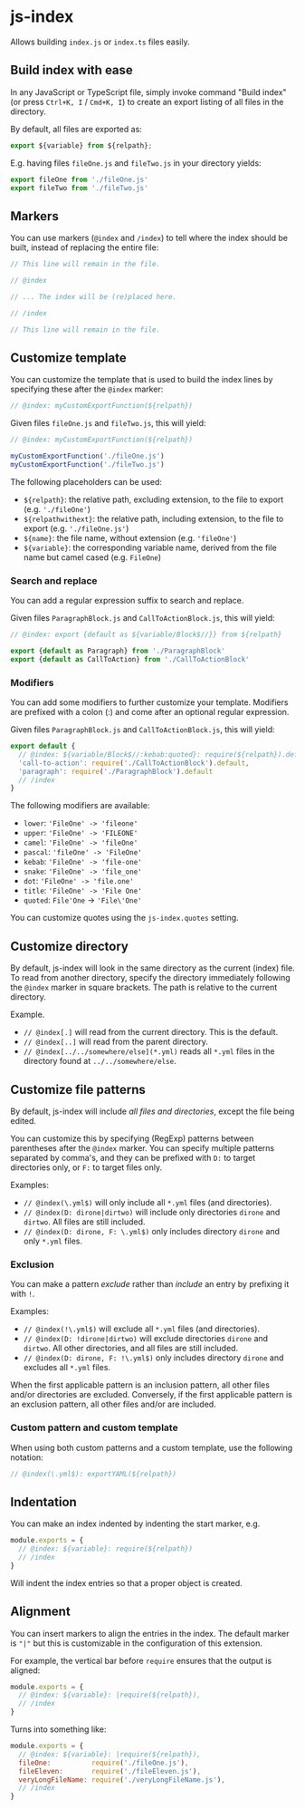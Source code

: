 # js-index

Allows building `index.js` or `index.ts` files easily.

## Build index with ease

In any JavaScript or TypeScript file, simply invoke command "Build index" (or press `Ctrl+K, I` / `Cmd+K, I`) to create an export listing of all files in the directory.

By default, all files are exported as:

```js
export ${variable} from ${relpath};
```

E.g. having files `fileOne.js` and `fileTwo.js` in your directory yields:

```js
export fileOne from './fileOne.js'
export fileTwo from './fileTwo.js'
```

## Markers

You can use markers (`@index` and `/index`) to tell where the index should be built, instead of replacing the entire file:

```js
// This line will remain in the file.

// @index

// ... The index will be (re)placed here.  

// /index

// This line will remain in the file.
```

## Customize template

You can customize the template that is used to build the index lines by specifying these after the `@index` marker:

```js
// @index: myCustomExportFunction(${relpath})

```

Given files `fileOne.js` and `fileTwo.js`, this will yield:

```js
// @index: myCustomExportFunction(${relpath})

myCustomExportFunction('./fileOne.js')
myCustomExportFunction('./fileTwo.js')
```

The following placeholders can be used:

- `${relpath}`: the relative path, excluding extension, to the file to export (e.g. `'./fileOne'`)
- `${relpathwithext}`: the relative path, including extension, to the file to export (e.g. `'./fileOne.js'`)
- `${name}`: the file name, without extension (e.g. `'fileOne'`)
- `${variable}`: the corresponding variable name, derived from the file name but camel cased (e.g. `FileOne`)

### Search and replace

You can add a regular expression suffix to search and replace.

Given files `ParagraphBlock.js` and `CallToActionBlock.js`, this will yield:

```js
// @index: export {default as ${variable/Block$//}} from ${relpath}

export {default as Paragraph} from './ParagraphBlock'
export {default as CallToAction} from './CallToActionBlock'
```

### Modifiers

You can add some modifiers to further customize your template. Modifiers are prefixed with a colon (:) and come after an optional regular expression.

Given files `ParagraphBlock.js` and `CallToActionBlock.js`, this will yield:

```js
export default {
  // @index: ${variable/Block$//:kebab:quoted}: require(${relpath}).default,
  'call-to-action': require('./CallToActionBlock').default,
  'paragraph': require('./ParagraphBlock').default
  // /index
}
```

The following modifiers are available:

- `lower`:  `'FileOne' -> 'fileone'`
- `upper`:  `'FileOne' -> 'FILEONE'`
- `camel`:  `'FileOne' -> 'fileOne'`
- `pascal`: `'fileOne' -> 'FileOne'`
- `kebab`:  `'FileOne' -> 'file-one'`
- `snake`:  `'FileOne' -> 'file_one'`
- `dot`:    `'FileOne' -> 'file.one'`
- `title`:  `'FileOne' -> 'File One'`
- `quoted`: `File'One` -> `'File\'One'`

You can customize quotes using the `js-index.quotes` setting.

## Customize directory

By default, js-index will look in the same directory as the current (index) file. To read from another directory, specify the directory immediately following the `@index` marker in square brackets. The path is relative to the current directory.

Example.

- `// @index[.]` will read from the current directory. This is the default.
- `// @index[..]` will read from the parent directory.
- `// @index[../../somewhere/else](*.yml)` reads all `*.yml` files in the directory found at `../../somewhere/else`.

## Customize file patterns

By default, js-index will include *all files and directories*, except the file being edited.

You can customize this by specifying (RegExp) patterns between parentheses after the `@index` marker. You can specify multiple patterns separated by comma's, and they can be prefixed with `D:` to target directories only,
or `F:` to target files only.

Examples:

- `// @index(\.yml$)` will only include all `*.yml` files (and directories).
- `// @index(D: dirone|dirtwo)` will include only directories `dirone` and `dirtwo`. All files are still included.
- `// @index(D: dirone, F: \.yml$)` only includes directory `dirone` and only `*.yml` files.

### Exclusion

You can make a pattern *exclude* rather than *include* an entry by prefixing it with `!`.

Examples:

- `// @index(!\.yml$)` will exclude all `*.yml` files (and directories).
- `// @index(D: !dirone|dirtwo)` will exclude directories `dirone` and `dirtwo`. All other directories, and all files are still included.
- `// @index(D: dirone, F: !\.yml$)` only includes directory `dirone` and excludes all `*.yml` files.

When the first applicable pattern is an inclusion pattern, all other files and/or directories are excluded. Conversely, if the first applicable pattern is an exclusion pattern, all other files and/or are included.

### Custom pattern and custom template

When using both custom patterns and a custom template, use the following notation:

```js
// @index(\.yml$): exportYAML(${relpath})
```

## Indentation

You can make an index indented by indenting the start marker, e.g.

```js
module.exports = {
  // @index: ${variable}: require(${relpath})
  // /index
}
```

Will indent the index entries so that a proper object is created.

## Alignment

You can insert markers to align the entries in the index. The default marker is `"|"` but this is customizable in the configuration of this extension.

For example, the vertical bar before `require` ensures that the output is aligned:

```js
module.exports = {
  // @index: ${variable}: |require(${relpath}),
  // /index
}
```

Turns into something like:

```js
module.exports = {
  // @index: ${variable}: |require(${relpath}),
  fileOne:          require('./fileOne.js'),
  fileEleven:       require('./fileEleven.js'),
  veryLongFileName: require('./veryLongFileName.js'),
  // /index
}
```
